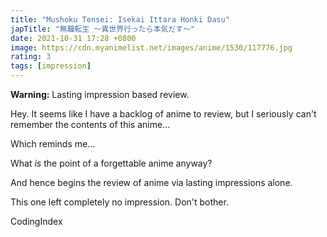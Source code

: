 ```yaml
---
title: "Mushoku Tensei: Isekai Ittara Honki Dasu"
japTitle: "無職転生 ～異世界行ったら本気だす～"
date: 2021-10-31 17:28 +0800
image: https://cdn.myanimelist.net/images/anime/1530/117776.jpg
rating: 3
tags: [impression]
---
```


**Warning:** Lasting impression based review.

Hey. It seems like I have a backlog of anime to review, but I seriously can't remember the contents of this anime...

Which reminds me...

What _is_ the point of a forgettable anime anyway? 

And hence begins the review of anime via lasting impressions alone.

This one left completely no impression. Don't bother.

CodingIndex
